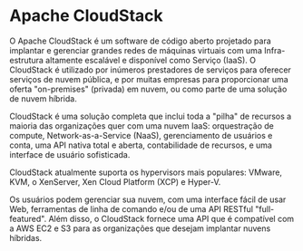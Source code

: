 # Apache CloudStack

O Apache CloudStack é um software de código aberto projetado para implantar e gerenciar grandes redes de máquinas virtuais com uma Infra-estrutura altamente escalável e disponível como Serviço (IaaS). O CloudStack é utilizado por inúmeros prestadores de serviços para oferecer serviços de nuvem pública, e por muitas empresas para proporcionar uma oferta "on-premises" (privada) em nuvem, ou como parte de uma solução de nuvem híbrida.

CloudStack é uma solução completa que inclui toda a "pilha" de recursos a maioria das organizações quer com uma nuvem IaaS: orquestração de compute, Network-as-a-Service (NaaS), gerenciamento de usuários e conta, uma API nativa total e aberta, contabilidade de recursos, e uma interface de usuário sofisticada.

CloudStack atualmente suporta os hypervisors mais populares: VMware, KVM, o XenServer, Xen Cloud Platform (XCP) e Hyper-V.

Os usuários podem gerenciar sua nuvem, com uma interface fácil de usar Web, ferramentas de linha de comando e/ou de uma API RESTful "full-featured". Além disso, o CloudStack fornece uma API que é compatível com a AWS EC2 e S3 para as organizações que desejam implantar nuvens híbridas.

